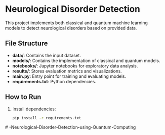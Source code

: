 # Neurological Disorder Detection

This project implements both classical and quantum machine learning models to detect neurological disorders based on provided data.

## File Structure
- **data/**: Contains the input dataset.
- **models/**: Contains the implementation of classical and quantum models.
- **notebooks/**: Jupyter notebooks for exploratory data analysis.
- **results/**: Stores evaluation metrics and visualizations.
- **main.py**: Entry point for training and evaluating models.
- **requirements.txt**: Python dependencies.

## How to Run
1. Install dependencies:
   ```bash
   pip install -r requirements.txt
#   - N e u r o l o g i c a l - D i s o r d e r - D e t e c t i o n - u s i n g - Q u a n t u m - C o m p u t i n g  
 